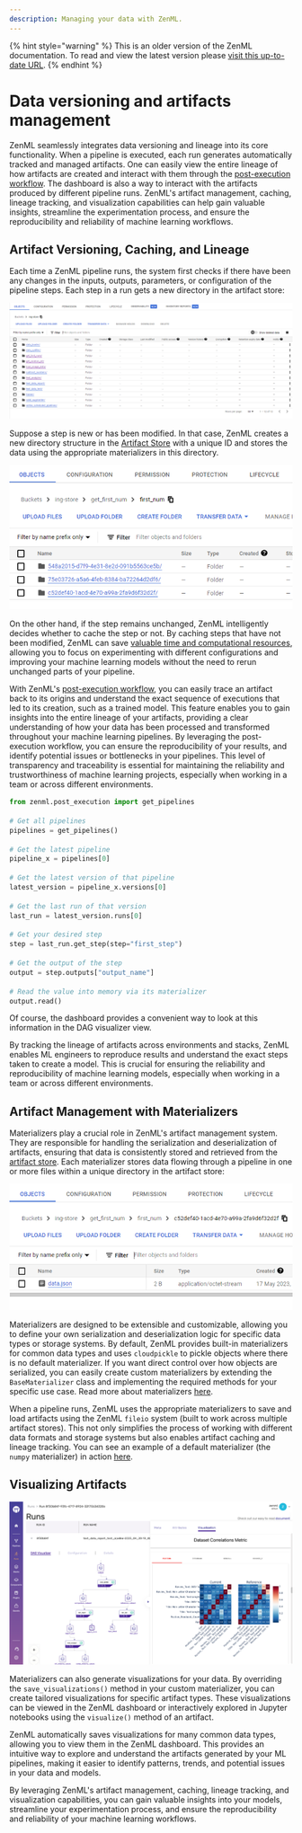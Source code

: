 ```yaml
---
description: Managing your data with ZenML.
---
```


{% hint style="warning" %}
This is an older version of the ZenML documentation. To read and view the latest version please [visit this up-to-date URL](https://docs.zenml.io).
{% endhint %}


# Data versioning and artifacts management

ZenML seamlessly integrates data versioning and lineage into its core functionality. When a pipeline is executed, each
run generates automatically tracked and managed artifacts. One can easily view the entire lineage of how artifacts are
created and interact with them through the 
[post-execution workflow](/docs/book/user-guide/starter-guide/fetch-runs-after-execution.md).
The dashboard is also a way to interact with the artifacts produced by different pipeline runs. ZenML's artifact
management, caching, lineage tracking, and visualization capabilities can help gain valuable insights, streamline the
experimentation process, and ensure the reproducibility and reliability of machine learning workflows.

## Artifact Versioning, Caching, and Lineage

Each time a ZenML pipeline runs, the system first checks if there have been any changes in the inputs, outputs,
parameters, or configuration of the pipeline steps. Each step in a run gets a new directory in the artifact store:

![Visualizing artifacts ](../../.gitbook/assets/zenml_artifact_store_underthehood_1.png)

Suppose a step is new or has been modified. In that case, ZenML creates a new directory structure in
the [Artifact Store](/docs/book/user-guide/component-guide/artifact-stores/artifact-stores.md) with a unique ID and 
stores the data using the appropriate materializers in this directory.

![Visualizing artifacts](../../.gitbook/assets/zenml_artifact_store_underthehood_2.png)

On the other hand, if the step remains unchanged, ZenML intelligently decides whether to cache the step or not. By
caching steps that have not been modified, ZenML can save 
[valuable time and computational resources](/docs/book/user-guide/starter-guide/cache-previous-executions.md),
allowing you to focus on experimenting with different configurations and improving your machine learning models without
the need to rerun unchanged parts of your pipeline.

With ZenML's [post-execution workflow](../starter-guide/fetch-runs-after-execution.md), you can easily trace an artifact
back to its origins and understand the exact sequence of executions that led to its creation, such as a trained model.
This feature enables you to gain insights into the entire lineage of your artifacts, providing a clear understanding of
how your data has been processed and transformed throughout your machine learning pipelines. By leveraging the
post-execution workflow, you can ensure the reproducibility of your results, and identify potential issues or
bottlenecks in your pipelines. This level of transparency and traceability is essential for maintaining the reliability
and trustworthiness of machine learning projects, especially when working in a team or across different environments.

```python
from zenml.post_execution import get_pipelines

# Get all pipelines
pipelines = get_pipelines()

# Get the latest pipeline
pipeline_x = pipelines[0]

# Get the latest version of that pipeline
latest_version = pipeline_x.versions[0]

# Get the last run of that version
last_run = latest_version.runs[0]

# Get your desired step
step = last_run.get_step(step="first_step")

# Get the output of the step
output = step.outputs["output_name"]

# Read the value into memory via its materializer
output.read()  
```

Of course, the dashboard provides a convenient way to look at this information in the DAG visualizer view.

By tracking the lineage of artifacts across environments and stacks, ZenML enables ML engineers to reproduce results and
understand the exact steps taken to create a model. This is crucial for ensuring the reliability and reproducibility of
machine learning models, especially when working in a team or across different environments.

## Artifact Management with Materializers

Materializers play a crucial role in ZenML's artifact management system. They are responsible for handling the
serialization and deserialization of artifacts, ensuring that data is consistently stored and retrieved from
the [artifact store](/docs/book/user-guide/component-guide/artifact-stores/artifact-stores.md). Each materializer
stores data flowing through a pipeline in one or more files within a unique directory in the artifact store:

![Visualizing artifacts](/docs/book/.gitbook/assets/zenml_artifact_store_underthehood_3.png)

Materializers are designed to be extensible and customizable, allowing you to define your own serialization and
deserialization logic for specific data types or storage systems. By default, ZenML provides built-in materializers for
common data types and uses `cloudpickle` to pickle objects where there is no default materializer. If you want direct
control over how objects are serialized, you can easily create custom materializers by extending the `BaseMaterializer`
class and implementing the required methods for your specific use case. Read more about
materializers [here](handle-custom-data-types.md).

When a pipeline runs, ZenML uses the appropriate materializers to save and load artifacts using the ZenML `fileio`
system (built to work across multiple artifact stores). This not only simplifies the process of working with different
data formats and storage systems but also enables artifact caching and lineage tracking. You can see an example of a
default materializer (the `numpy` materializer) in
action [here](https://github.com/zenml-io/zenml/blob/main/src/zenml/materializers/numpy\_materializer.py).

## Visualizing Artifacts

![Visualizing artifacts](/docs/book/.gitbook/assets/intro_dashboard_details.png)

Materializers can also generate visualizations for your data. By overriding the `save_visualizations()` method in your
custom materializer, you can create tailored visualizations for specific artifact types. These visualizations can be
viewed in the ZenML dashboard or interactively explored in Jupyter notebooks using the `visualize()` method of an
artifact.

ZenML automatically saves visualizations for many common data types, allowing you to view them in the ZenML dashboard.
This provides an intuitive way to explore and understand the artifacts generated by your ML pipelines, making it easier
to identify patterns, trends, and potential issues in your data and models.

By leveraging ZenML's artifact management, caching, lineage tracking, and visualization capabilities, you can gain
valuable insights into your models, streamline your experimentation process, and ensure the reproducibility and
reliability of your machine learning workflows.